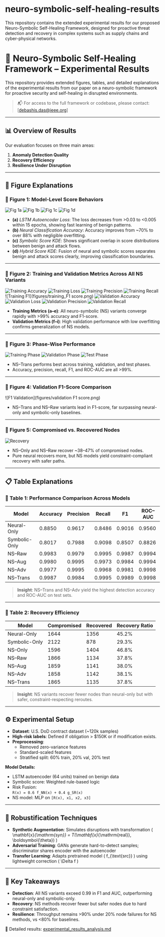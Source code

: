 # neuro-symbolic-self-healing-results
This repository contains the extended experimental results for our proposed Neuro-Symbolic Self-Healing Framework, designed for proactive threat detection and recovery in complex systems such as supply chains and cyber-physical networks.
# 🧠 Neuro-Symbolic Self-Healing Framework – Experimental Results

This repository provides extended figures, tables, and detailed explanations of the experimental results from our paper on a neuro-symbolic framework for proactive security and self-healing in disrupted environments.
 
> 📬 For access to the full framework or codebase, please contact: [debashis.das@ieee.org]

---

## 📊 Overview of Results

Our evaluation focuses on three main areas:

1. **Anomaly Detection Quality**
2. **Recovery Efficiency**
3. **Resilience Under Disruption**

---

## 📁 Figure Explanations

### 🔹 **Figure 1: Model-Level Score Behaviors**

![Fig 1a](figures/figure_2a_autoencoder_loss.png)
![Fig 1b](figures/figure_2b_autoencoder_accuracy.png)
![Fig 1c](figures/figure_3_score_distribution.png)
![Fig 1d](figures/figure_4_risk_score.png)

- **(a)** *LSTM Autoencoder Loss*: The loss decreases from >0.03 to <0.005 within 15 epochs, showing fast learning of benign patterns.
- **(b)** *Neural Classification Accuracy*: Accuracy improves from ~70% to over 88% with negligible overfitting.
- **(c)** *Symbolic Score KDE*: Shows significant overlap in score distributions between benign and attack flows.
- **(d)** *Hybrid Score KDE*: Fusion of neural and symbolic scores separates benign and attack scores clearly, improving classification boundaries.

---

### 🔹 **Figure 2: Training and Validation Metrics Across All NS Variants**

![Training Accuracy](figures/training_accuracy.png)
![Training Loss](figures/training_loss.png)
![Training Precision](figures/training_precision.png)
![Training Recall](figures/training_recall.png)
![Training F1](figures/training_F1 score.png)
![Validation Accuracy](figures/validation_accuracy.png)
![Validation Loss](figures/validation_loss.png)
![Validation Precision](figures/validation_precision.png)
![Validation Recall](figures/validation_recall.png)

- **Training Metrics (a–e)**: All neuro-symbolic (NS) variants converge rapidly with >99% accuracy and F1-score.
- **Validation Metrics (f–i)**: High validation performance with low overfitting confirms generalization of NS models.

---

### 🔹 **Figure 3: Phase-Wise Performance**

![Training Phase](figures/figure_training_preformance.png)
![Validation Phase](figures/figure_validation_preformance.png)
![Test Phase](figures/figure_test_preformance.png)

- NS–Trans performs best across training, validation, and test phases.
- Accuracy, precision, recall, F1, and ROC-AUC are all >99%.

---

### 🔹 **Figure 4: Validation F1-Score Comparison**

![F1 Validation](figures/validation F1 score.png)

- NS–Trans and NS–Raw variants lead in F1-score, far surpassing neural-only and symbolic-only baselines.

---

### 🔹 **Figure 5: Compromised vs. Recovered Nodes**

![Recovery](figures/compromised_recovery.png)

- NS–Only and NS–Raw recover ~38–47% of compromised nodes.
- Pure neural recovers more, but NS models yield constraint-compliant recovery with safer paths.

---

## 📋 Table Explanations

### 📑 **Table 1: Performance Comparison Across Models**

| Model         | Accuracy | Precision | Recall | F1    | ROC–AUC |
|---------------|----------|-----------|--------|-------|---------|
| Neural-Only   | 0.8850   | 0.9617    | 0.8486 | 0.9016| 0.9560  |
| Symbolic-Only | 0.8017   | 0.7988    | 0.9098 | 0.8507| 0.8826  |
| NS–Raw        | 0.9983   | 0.9979    | 0.9995 | 0.9987| 0.9994  |
| NS–Aug        | 0.9980   | 0.9995    | 0.9973 | 0.9984| 0.9994  |
| NS–Adv        | 0.9977   | 0.9995    | 0.9968 | 0.9981| 0.9998  |
| NS–Trans      | 0.9987   | 0.9984    | 0.9995 | 0.9989| 0.9998  |

> **Insight**: NS–Trans and NS–Adv yield the highest detection accuracy and ROC-AUC on test sets.

---

### 📑 **Table 2: Recovery Efficiency**

| Model         | Compromised | Recovered | Recovery Ratio |
|---------------|-------------|-----------|----------------|
| Neural-Only   | 1644        | 1356      | 45.2%          |
| Symbolic-Only | 2122        | 878       | 29.3%          |
| NS–Only       | 1596        | 1404      | 46.8%          |
| NS–Raw        | 1866        | 1134      | 37.8%          |
| NS–Aug        | 1859        | 1141      | 38.0%          |
| NS–Adv        | 1858        | 1142      | 38.1%          |
| NS–Trans      | 1865        | 1135      | 37.8%          |

> **Insight**: NS variants recover fewer nodes than neural-only but with safer, constraint-respecting reroutes.

---

## ⚙️ Experimental Setup

- **Dataset**: U.S. DoD contract dataset (~120k samples)
- **High-risk labels**: Defined if obligation > $150K or if modification exists.
- **Preprocessing**:
  - Removed zero-variance features
  - Standard-scaled features
  - Stratified split: 60% train, 20% val, 20% test

**Model Details:**
- LSTM autoencoder (64 units) trained on benign data
- Symbolic score: Weighted rule-based logic
- Risk Fusion:  
  `R(x) = 0.6 f_NN(x) + 0.4 g_SR(x)`
- NS model: MLP on `[R(x), x1, x2, x3]`

---

## 🧪 Robustification Techniques

- **Synthetic Augmentation**: Simulates disruptions with transformation \( \mathbf{x}_{\mathrm{syn}} = T(\mathbf{x}_{\mathrm{real}}, \boldsymbol{\theta}) \)
- **Adversarial Training**: GANs generate hard-to-detect samples; discriminator shares encoder with the autoencoder
- **Transfer Learning**: Adapts pretrained model \( f_{\text{src}} \) using lightweight correction \( \Delta f \)

---

## 🚀 Key Takeaways

- **Detection**: All NS variants exceed 0.99 in F1 and AUC, outperforming neural-only and symbolic-only.
- **Recovery**: NS methods recover fewer but safer nodes due to hard constraint satisfaction.
- **Resilience**: Throughput remains >90% under 20% node failures for NS methods, vs <80% for baselines.

📄 Detailed results: [experimental_results_analysis.md](experimental_results_analysis.md)



